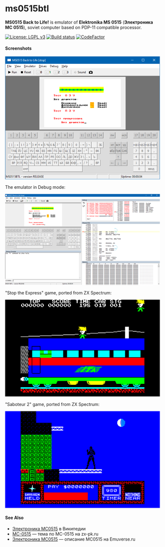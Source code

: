 # ms0515btl
**MS0515 Back to Life!** is emulator of **Elektronika MS 0515** (**Электроника МС 0515**), soviet computer based on PDP-11 compatible processor.

[![License: LGPL v3](https://img.shields.io/badge/License-LGPL%20v3-blue.svg)](https://www.gnu.org/licenses/lgpl-3.0)
[![Build status](https://ci.appveyor.com/api/projects/status/w4qw1x9gm9a2hken?svg=true)](https://ci.appveyor.com/project/nzeemin/ms0515btl)
[![CodeFactor](https://www.codefactor.io/repository/github/nzeemin/ms0515btl/badge)](https://www.codefactor.io/repository/github/nzeemin/ms0515btl)

#### Screenshots

![](screenshot/MS0515BTL.png)

The emulator in Debug mode:

![](screenshot/MS0515BTL-debugger.png)

"Stop the Express" game, ported from ZX Spectrum:

![](screenshot/MS0515BTL-stopexpress.png)

"Saboteur 2" game, ported from ZX Spectrum:

![](screenshot/MS0515BTL-saboteur2game.png)

#### See Also
* [Электроника МС0515](https://ru.wikipedia.org/wiki/%D0%AD%D0%BB%D0%B5%D0%BA%D1%82%D1%80%D0%BE%D0%BD%D0%B8%D0%BA%D0%B0_%D0%9C%D0%A1_0515) в Википедии
* [МС-0515](http://zx-pk.ru/threads/15146-ms-0515.html) — тема по МС-0515 на zx-pk.ru
* [Электроника МС0515](http://www.emuverse.ru/wiki/%D0%AD%D0%BB%D0%B5%D0%BA%D1%82%D1%80%D0%BE%D0%BD%D0%B8%D0%BA%D0%B0_%D0%9C%D0%A10515) — описание МС0515 на Emuverse.ru
